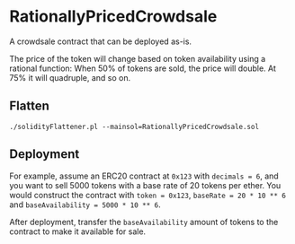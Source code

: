 # RationallyPricedCrowdsale

A crowdsale contract that can be deployed as-is.

The price of the token will change based on token availability using a rational function: When 50% of tokens are sold, the price will double. At 75% it will quadruple, and so on.

## Flatten

```
./solidityFlattener.pl --mainsol=RationallyPricedCrowdsale.sol
```

## Deployment

For example, assume an ERC20 contract at `0x123` with `decimals = 6`, and you want to sell 5000 tokens with a base rate of 20 tokens per ether. You would construct the contract with `token = 0x123`, `baseRate = 20 * 10 ** 6` and `baseAvailability = 5000 * 10 ** 6`.

After deployment, transfer the `baseAvailability` amount of tokens to the contract to make it available for sale.

